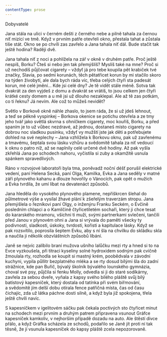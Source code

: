```yaml
---
contentType: prose
---
```


Dobyvatelé

  

Jana stála na ulici v černém dešti z černého nebe a pilně tahala za černou niť mizící ve tmě. Když v prvním patře otevřeli okno, přestala tahat a zůstala tiše stát. Okno se po chvíli zas zavřelo a Jana tahala niť dál. Bude stačit tak ještě hodina? Raději dvě.

Jana tahala niť z noci a pohlížela na zář v okně v druhém patře. Proč ještě nespíš, Borku? Čteš si nebo jen tak přemýšlíš? Myslíš také na mne? Proč si už nechodíš půjčovat cigarety – vždyť já pro tebe koupila pět krabiček tvé značky, Slavia, po sedmi korunách, těch pětatřicet korun by mi stačilo skoro na týden živobytí, ale dala bych ráda víc, třeba celých čtyři sta padesát korun, mé celé jmění… Kde jsi celé dny? Je tě vidět stále méně. Sotva tak dvakrát za den vyjdeš z domu a dvakrát se vrátíš, to jsou celkem jen čtyři krátké cesty domem a u mě jsi už dlouho nezaklepal. Ale až tě zas potkám, co ti řeknu? Já nevím. Ale což to můžeš nevidět?

Světlo v Borkově okně náhle zhaslo, to jsem ráda, že si už jdeš lehnout, a teď se pěkně vyspinkej – Borkova okenice se potichu otevřela a ze tmy jeho tvář jako světlá skvrna s ohníčkem cigarety, moc kouříš, Borku, a před spaním je to už vůbec nezdravé, až jednou, dostaneš místo cigarety na dobrou noc sladkou pusinku, vždyť vy mužští jste jak děti a potřebujete dohled na své neplechy – Jana vzhlížela k Borkovu oknu, pak už zavřenému a tmavému, šeptala svou lásku vzhůru a svědomitě tahala za niť vedoucí k oknu o patro níž, až se naplnily celé určené dvě hodiny. Až pak vyšla zkřehlá Jana po schodech nahoru, vyčistila si zuby a okamžitě usnula spánkem spravedlivých.

Ráno v rozvojové laboratoři byla tma, poněvadž noční déšť porušil elektrické vedení, paní Helena Secká, paní Olga, Kamilka, Evka a Jana seděly v matné záři plynového kahanu a dlouze hovořily o Vánocích, pak opět o mužích a Evka tvrdila, že umí líbat na devatenáct způsobů.

Jana hleděla do vysokého plynového plamene, nepřiškrcen šlehal do půlmetrové výše a vysílal žhavé plání k zšeřelým traverzám stropu. Jana přemýšlela o řezníkovi paní Olgy, o inženýru Franku Seckém, o Evčině posledním chlapci a o Kamilčině čtyřicetiletém sochaři, který ji chce tesat do kararského mramoru, všichni ti muži, svými partnerkami svlečeni, tančili před Janou v plynovém ohni a Jana si vrývala do paměti všecky ty podivnosti, sladkosti, úskoky, tvrdosti, kořisti a kapitulace lásky. Když se pak rozsvítilo, poprosila šeptem Evku, aby s ní šla na chvilku do skládku skla a naučila ji několik obzvláštních způsobů líbání.

Janě se nejvíc zalíbilo braní mužova ušního lalůčku mezi rty a hned si to na Evce vyzkoušela, při titraci kyseliny solné hydroxidem sodným pak cvičně žmoulala rty, rozhodla se koupit si mastný krém, poobědvala v závodní kuchyni, vypila půllitr bezplatného mléka a se rty dosud bílými šla do zadní strážnice, kde pan Buřič, bývalý školník bývalého lounského gymnázia, choval své psy, půjčila si fenku Molly, odvedla si ji do staré sodíkárny, zavřela za sebou dveře, vyňala z kapsy svého bílého pláště svůj bílý batistový kapesníček, který dostala od tatínka při svém biřmování, a svědomitě jím delší dobu otírala fence patřičná místa, čas od času čichajíc, zda už látka páchne dosti silně, a když byla již spokojena, třela ještě chvíli navíc.

S kapesníčkem v igelitovém sáčku pak čekala poctivých sto čtyřicet minut na schodech mezi prvním a druhým patrem připravena vsunout Gráfce kapesníček kamkoliv, v nejhorším případě dozadu na auto. Ale štěstí dívce přálo, a když Gráfka scházela ze schodů, podařilo se Janě jít proti ní tak těsně, že jí vsunula kapesníček do kapsy pláště zcela nepozorovaně.
